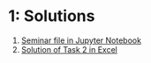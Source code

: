 # 1: Solutions

1. [Seminar file in Jupyter Notebook](https://nbviewer.jupyter.org/github/ternikov/hse/blob/gh-pages/Seminar01.ipynb)
2. [Solution of Task 2 in Excel](https://github.com/ternikov/hse/raw/gh-pages/Seminar01_task2.xlsx)

